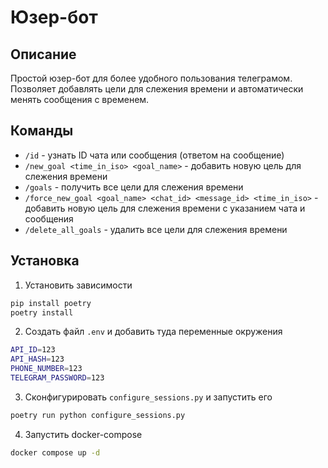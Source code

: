 # Юзер-бот

## Описание

Простой юзер-бот для более удобного пользования телеграмом.
Позволяет добавлять цели для слежения времени и автоматически менять сообщения с временем.

## Команды

- `/id` - узнать ID чата или сообщения (ответом на сообщение)
- `/new_goal <time_in_iso> <goal_name>` - добавить новую цель для слежения времени
- `/goals` - получить все цели для слежения времени
- `/force_new_goal <goal_name> <chat_id> <message_id> <time_in_iso>` - добавить новую цель для слежения времени с указанием чата и сообщения
- `/delete_all_goals` - удалить все цели для слежения времени

## Установка

1. Установить зависимости
```bash
pip install poetry
poetry install
```

2. Создать файл `.env` и добавить туда переменные окружения
```bash
API_ID=123
API_HASH=123
PHONE_NUMBER=123
TELEGRAM_PASSWORD=123
```

3. Сконфигурировать `configure_sessions.py` и запустить его
```bash
poetry run python configure_sessions.py
```

4. Запустить docker-compose
```bash
docker compose up -d
```
